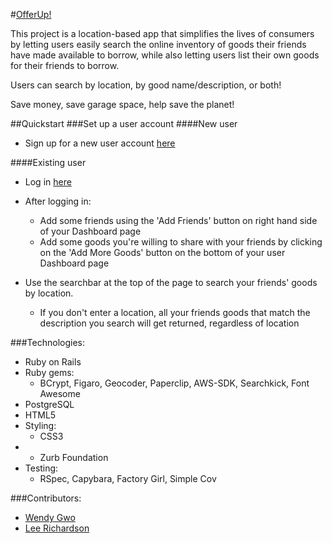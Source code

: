 #[OfferUp!](http://anteater.offerup.c66.me/)

This project is a location-based app that simplifies the lives of consumers by letting users easily search the online inventory of goods their friends have made available to borrow, while also letting users list their own goods for their friends to borrow.

Users can search by location, by good name/description, or both!

Save money, save garage space, help save the planet!

##Quickstart
###Set up a user account
####New user
* Sign up for a new user account [here](http://anteater.offerup.c66.me/users/new)

####Existing user
* Log in [here](http://anteater.offerup.c66.me/sessions/new)
* After logging in:
  * Add some friends using the 'Add Friends' button on right hand side of your Dashboard page
  * Add some goods you're willing to share with your friends by clicking on the 'Add More Goods' button on the bottom of your user Dashboard page
    
* Use the searchbar at the top of the page to search your friends' goods by location. 
  * If you don't enter a location, all your friends goods that match the description you search will get returned, regardless of location

###Technologies:
* Ruby on Rails
* Ruby gems:
  * BCrypt, Figaro, Geocoder, Paperclip, AWS-SDK, Searchkick, Font Awesome
* PostgreSQL
* HTML5
* Styling:
  * CSS3
* * Zurb Foundation
* Testing:
  * RSpec, Capybara, Factory Girl, Simple Cov

###Contributors:
* [Wendy Gwo](https://github.com/wendygwo)
* [Lee Richardson](https://github.com/SeaOfLee)